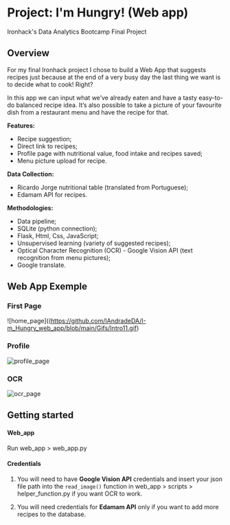 
# Project: I'm Hungry! (Web app)

Ironhack's Data Analytics Bootcamp Final Project


## Overview
For my final Ironhack project I chose to build a Web App that suggests recipes just because at the end of a very busy day the last thing we want is to decide what to cook! Right?

In this app we can input what we’ve already eaten and have a tasty easy-to-do balanced recipe idea. It’s also possible to take a picture of your favourite dish from a restaurant menu and have the recipe for that.

**Features:**
- Recipe suggestion;
- Direct link to recipes;
- Profile page with nutritional value, food intake and recipes saved;
- Menu picture upload for recipe.

**Data Collection:**
- Ricardo Jorge nutritional table (translated from Portuguese);
- Edamam API for recipes.

**Methodologies:**
- Data pipeline;
- SQLite (python connection);
- Flask, Html, Css, JavaScript;
- Unsupervised learning (variety of suggested recipes);
- Optical Character Recognition (OCR) - Google Vision API (text recognition from menu pictures);
- Google translate.


## Web App Exemple

### First Page
![home_page]((https://github.com/IAndradeDA/I-m_Hungry_web_app/blob/main/Gifs/Intro11.gif)


### Profile
![profile_page](https://github.com/IAndradeDA/I-m_Hungry_web_app/blob/main/Gifs/OCR.gif)


### OCR
![ocr_page](https://github.com/IAndradeDA/I-m_Hungry_web_app/blob/main/Gifs/Profile.gif)


## Getting started

#### Web_app
Run web_app > web_app.py

#### Credentials

1. You will need to have **Google Vision API** credentials and insert your json file path into the `read_image()` function in web_app > scripts > helper_function.py if you want OCR to work. 

2. You will need credentials for **Edamam API** only if you want to add more recipes to the database.


